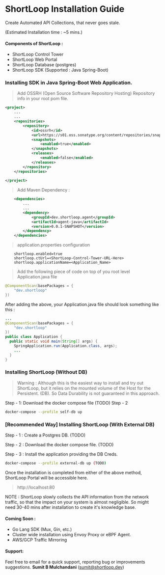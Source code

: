 # ShortLoop Installation Guide
Create Automated API Collections, that never goes stale.

(Estimated Installation time : ~5 mins.) 


#### Components of ShortLoop : 
* ShortLoop Control Tower
* ShortLoop Web Portal
* ShortLoop Database (postgres)
* ShortLoop SDK (Supported : Java Spring-Boot)



### Installing SDK in **Java Spring-Boot**  Web Application.
> Add OSSRH (Open Source Software Repository Hosting) Repository info in your root pom file.
```xml
<project>
    ...
    ...
	<repositories>
		<repository>
			<id>ossrh</id>
			<url>https://s01.oss.sonatype.org/content/repositories/snapshots</url>
			<snapshots>
				<enabled>true</enabled>
			</snapshots>
			<releases>
				<enabled>false</enabled>
			</releases>
		</repository>
	</repositories>
	
</project>
```

> Add Maven Dependency : 
```xml
    <dependencies>
        ...
        ...
        <dependency>
			<groupId>dev.shortloop.agent</groupId>
			<artifactId>agent-java</artifactId>
			<version>0.0.1-SNAPSHOT</version>
		</dependency>
	</dependencies>
```
> application.properties configuration
~~~text
    shortloop.enabled=true
    shortloop.ctUrl=<ShortLoop-Control-Tower-URL-Here>
    shortloop.applicationName=<Application_Name>
~~~
> Add the following piece of code on top of you root level Application.java file 
```Java
@ComponentScan(basePackages = {
    "dev.shortloop"
})
```
After adding the above, your Application.java file should look something like this : 
```Java
... 
@ComponentScan(basePackages = {
    "dev.shortloop"
})
public class Application {
  public static void main(String[] args) {
    SpringApplication.run(Application.class, args);
    ...
  }
}

```

### Installing ShortLoop (Without DB)
> Warning : Although this is the easiest way to install and try out ShortLoop, but it relies on the mounted volume of the Host for the Persistent. (DB). So Data Durability is not guaranteed in this approach. 

Step - 1: Download the docker compose file 
(TODO)
Step - 2
```bash
docker-compose --profile self-db up
```

### [Recommended Way] Installing ShortLoop (With External DB) 

Step - 1 : Create a Postgres DB. (TODO)

Step - 2 : Download the docker compose file. 
(TODO)

Step - 3 : Install the application providing the DB Creds. 
```bash
docker-compose --profile external-db up (TODO)
```


Once the installation is completed from either of the above method, ShortLoop Portal will be accessible here. 
> http://localhost:80

NOTE : ShortLoop slowly collects the API information from the network traffic, so that the impact on your system is almost negligible. So might need 30-40 mins after installation to create it's knowledge base.




#### Coming Soon : 
 - Go Lang SDK (Mux, Gin, etc.)
 - Cluster wide installation using Envoy Proxy or eBPF Agent. 
 - AWS/GCP Traffic Mirroring
 



#### Support: 
Feel free to email for a quick support, reporting bug or improvements suggestions.
**Sumit B Mulchandani** (sumit@shortloop.dev)


